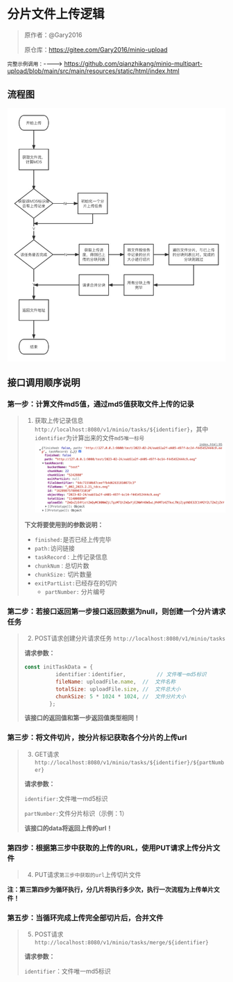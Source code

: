 # 分片文件上传逻辑

> 原作者：@Gary2016
>
> 原仓库：https://gitee.com/Gary2016/minio-upload

`完整示例调用：`----> https://github.com/qianzhikang/minio-multipart-upload/blob/main/src/main/resources/static/html/index.html

## 流程图

![流程图](./images/processdiagram.png)

## 接口调用顺序说明
### 第一步：计算文件md5值，通过md5值获取文件上传的记录

> 1. 获取上传记录信息 `http://localhost:8080/v1/minio/tasks/${identifier}`，其中`identifier`为计算出来的文件`md5唯一标号`
> ![上传记录信息](./images/taskInfo.png)
>
> **下文将要使用到的参数说明：**
>
> - `finished:`是否已经上传完毕
>- `path:`访问链接
> - `taskRecord：`上传记录信息
>  - `chunkNum：`总切片数
>   - `chunkSize:` 切片数量
>  - `exitPartList:`已经存在的切片
>     - `partNumber:` 分片编号
> 

### 第二步：若接口返回第一步接口返回数据为null，则创建一个分片请求任务

> 2. POST请求创建分片请求任务 `http://localhost:8080/v1/minio/tasks`
>
> **请求参数：**
>
> ```js
> const initTaskData = {
>           identifier：identifier,   		// 文件唯一md5标识
>           fileName: uploadFile.name, 	//  文件名称
>           totalSize: uploadFile.size,	//  文件总大小
>           chunkSize: 5 * 1024 * 1024, //  文件分片大小
>         };
> ```
>
> **该接口的返回值和第一步返回值类型相同！**

### 第三步：将文件切片，按分片标记获取各个分片的上传url

> 3. GET请求`http://localhost:8080/v1/minio/tasks/${identifier}/${partNumber}`
>
> **请求参数：**
>
> `identifier:`文件唯一md5标识
>
> `partNumber:`文件分片标识（示例：1）
>
> **该接口的data将返回上传的url！**

### 第四步：根据第三步中获取的上传的URL，使用PUT请求上传分片文件

> 4. PUT请求`第三步中获取的url`上传切片文件

**注：第三第四步为循环执行，分几片将执行多少次，执行一次流程为上传单片文件！**



### 第五步：当循环完成上传完全部切片后，合并文件

> 5. POST请求`http://localhost:8080/v1/minio/tasks/merge/${identifier}`
>
> **请求参数：**
>
> `identifier`：文件唯一md5标识


